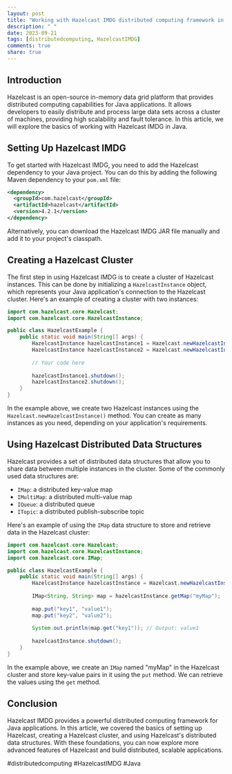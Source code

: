 ```yaml
---
layout: post
title: "Working with Hazelcast IMDG distributed computing framework in Java"
description: " "
date: 2023-09-21
tags: [distributedcomputing, HazelcastIMDG]
comments: true
share: true
---
```


## Introduction

Hazelcast is an open-source in-memory data grid platform that provides distributed computing capabilities for Java applications. It allows developers to easily distribute and process large data sets across a cluster of machines, providing high scalability and fault tolerance. In this article, we will explore the basics of working with Hazelcast IMDG in Java.

## Setting Up Hazelcast IMDG

To get started with Hazelcast IMDG, you need to add the Hazelcast dependency to your Java project. You can do this by adding the following Maven dependency to your `pom.xml` file:

```xml
<dependency>
  <groupId>com.hazelcast</groupId>
  <artifactId>hazelcast</artifactId>
  <version>4.2.1</version>
</dependency>
```

Alternatively, you can download the Hazelcast IMDG JAR file manually and add it to your project's classpath.

## Creating a Hazelcast Cluster

The first step in using Hazelcast IMDG is to create a cluster of Hazelcast instances. This can be done by initializing a `HazelcastInstance` object, which represents your Java application's connection to the Hazelcast cluster. Here's an example of creating a cluster with two instances:

```java
import com.hazelcast.core.Hazelcast;
import com.hazelcast.core.HazelcastInstance;

public class HazelcastExample {
    public static void main(String[] args) {
        HazelcastInstance hazelcastInstance1 = Hazelcast.newHazelcastInstance();
        HazelcastInstance hazelcastInstance2 = Hazelcast.newHazelcastInstance();
        
        // Your code here
        
        hazelcastInstance1.shutdown();
        hazelcastInstance2.shutdown();
    }
}
```

In the example above, we create two Hazelcast instances using the `Hazelcast.newHazelcastInstance()` method. You can create as many instances as you need, depending on your application's requirements.

## Using Hazelcast Distributed Data Structures

Hazelcast provides a set of distributed data structures that allow you to share data between multiple instances in the cluster. Some of the commonly used data structures are:

- `IMap`: a distributed key-value map
- `IMultiMap`: a distributed multi-value map
- `IQueue`: a distributed queue
- `ITopic`: a distributed publish-subscribe topic

Here's an example of using the `IMap` data structure to store and retrieve data in the Hazelcast cluster:

```java
import com.hazelcast.core.Hazelcast;
import com.hazelcast.core.HazelcastInstance;
import com.hazelcast.core.IMap;

public class HazelcastExample {
    public static void main(String[] args) {
        HazelcastInstance hazelcastInstance = Hazelcast.newHazelcastInstance();
        
        IMap<String, String> map = hazelcastInstance.getMap("myMap");
        
        map.put("key1", "value1");
        map.put("key2", "value2");
        
        System.out.println(map.get("key1")); // Output: value1
        
        hazelcastInstance.shutdown();
    }
}
```

In the example above, we create an `IMap` named "myMap" in the Hazelcast cluster and store key-value pairs in it using the `put` method. We can retrieve the values using the `get` method.

## Conclusion

Hazelcast IMDG provides a powerful distributed computing framework for Java applications. In this article, we covered the basics of setting up Hazelcast, creating a Hazelcast cluster, and using Hazelcast's distributed data structures. With these foundations, you can now explore more advanced features of Hazelcast and build distributed, scalable applications.

#distributedcomputing #HazelcastIMDG #Java